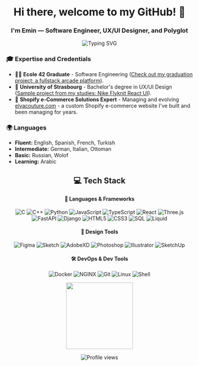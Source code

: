 <h1 align="center">Hi there, welcome to my GitHub! 👋</h1>
<h3 align="center">I'm Emin — Software Engineer, UX/UI Designer, and Polyglot</h3>

<p align="center">
  <img src="https://readme-typing-svg.herokuapp.com?font=Fira+Code&pause=1000&color=2196F3&center=true&vCenter=true&width=435&lines=Fullstack+Software+Engineer;UX%2FUI+Designer;Ecole+42+Graduate" alt="Typing SVG"/>
</p>

### 🎓 Expertise and Credentials
- 👨‍💻 **Ecole 42 Graduate** - Software Engineering ([Check out my graduation project: a fullstack arcade platform](https://github.com/emayia/fullstack-platform-ft_transcendence)).
- 🎨 **University of Strasbourg** - Bachelor's degree in UX/UI Design ([Sample project from my studies: Nike Flyknit React UI](https://github.com/emayia/nike_flyknit-ui)).
- 🚀 **Shopify e-Commerce Solutions Expert** - Managing and evolving [elyacouture.com](https://elyacouture.com) - a custom Shopify e-commerce website I've built and been managing for years.

### 🌍 Languages
- **Fluent:** English, Spanish, French, Turkish
- **Intermediate:** German, Italian, Ottoman
- **Basic:** Russian, Wolof
- **Learning:** Arabic

<h2 align="center"> 💻 Tech Stack</h3>

<h4 align="center">🔧 Languages & Frameworks</h4>
<div align="center">

![C](https://img.shields.io/badge/C-A8B9CC?style=for-the-badge&logo=c&logoColor=white)
![C++](https://img.shields.io/badge/C++-00599C?style=for-the-badge&logo=cplusplus&logoColor=white)
![Python](https://img.shields.io/badge/Python-3776AB?style=for-the-badge&logo=python&logoColor=white)
![JavaScript](https://img.shields.io/badge/JavaScript-F7DF1E?style=for-the-badge&logo=javascript&logoColor=black)
![TypeScript](https://img.shields.io/badge/TypeScript-3178C6?style=for-the-badge&logo=typescript&logoColor=white)
![React](https://img.shields.io/badge/React-61DAFB?style=for-the-badge&logo=react&logoColor=black)
![Three.js](https://img.shields.io/badge/Three.js-000000?style=for-the-badge&logo=three.js&logoColor=white)
![FastAPI](https://img.shields.io/badge/FastAPI-009688?style=for-the-badge&logo=fastapi&logoColor=white)
![Django](https://img.shields.io/badge/Django-092E20?style=for-the-badge&logo=django&logoColor=white)
![HTML5](https://img.shields.io/badge/HTML5-E34F26?style=for-the-badge&logo=html5&logoColor=white)
![CSS3](https://img.shields.io/badge/CSS3-1572B6?style=for-the-badge&logo=css3&logoColor=white)
![SQL](https://img.shields.io/badge/SQL-4479A1?style=for-the-badge&logo=postgresql&logoColor=white)
![Liquid](https://img.shields.io/badge/Liquid-E23E3E?style=for-the-badge&logo=shopify&logoColor=white)
</div>

<h4 align="center">🎨 Design Tools</h4>
<div align="center">

![Figma](https://img.shields.io/badge/Figma-F24E1E?style=for-the-badge&logo=figma&logoColor=white)
![Sketch](https://img.shields.io/badge/Sketch-F7B500?style=for-the-badge&logo=sketch&logoColor=black)
![AdobeXD](https://img.shields.io/badge/AdobeXD-FF61F6?style=for-the-badge&logo=adobe-xd&logoColor=white)
![Photoshop](https://img.shields.io/badge/Photoshop-31A8FF?style=for-the-badge&logo=adobe-photoshop&logoColor=white)
![Illustrator](https://img.shields.io/badge/Illustrator-FF9A00?style=for-the-badge&logo=adobe-illustrator&logoColor=black)
![SketchUp](https://img.shields.io/badge/SketchUp-005F9E?style=for-the-badge&logo=sketchup&logoColor=white)
</div>

<h4 align="center">🛠 DevOps & Dev Tools</h4>
<div align="center">

![Docker](https://img.shields.io/badge/Docker-2496ED?style=for-the-badge&logo=docker&logoColor=white)
![NGINX](https://img.shields.io/badge/NGINX-009639?style=for-the-badge&logo=nginx&logoColor=white)
![Git](https://img.shields.io/badge/Git-F05032?style=for-the-badge&logo=git&logoColor=white)
![Linux](https://img.shields.io/badge/Linux-FCC624?style=for-the-badge&logo=linux&logoColor=black)
![Shell](https://img.shields.io/badge/Shell-121011?style=for-the-badge&logo=gnu-bash&logoColor=white)
</div>

<p align="center">
  <img height="180em" src="https://github-readme-stats.vercel.app/api/top-langs/?username=emayia&layout=compact&theme=radical" />
</p>

<p align="center">
  <img src="https://komarev.com/ghpvc/?username=emayia&color=blueviolet" alt="Profile views"/>
</p>
